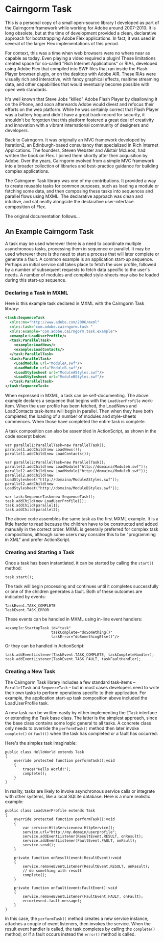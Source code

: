 # Cairngorm Task

This is a personal copy of a small open-source library I developed as part of the Cairngorm framework while working for Adobe around 2007-2010. It is long obsolete, but at the time of development provided a clean, declarative approach for bootstrapping Adobe Flex applications. In fact, it was used in several of the larger Flex implementations of this period.

For context, this was a time when web browsers were no where near as capable as today. Even playing a video required a plugin! These limitations created space for so-called "Rich Internet Applications" or RIAs, developed using Adobe Flex that compiled into SWF files that ran inside the Flash Player browser plugin, or on the desktop with Adobe AIR. These RIAs were visually rich and interactive, with fancy graphical effects, realtime streaming data, and other capabilities that would eventually become possible with open web standards.

It's well known that Steve Jobs "killed" Adobe Flash Player by disallowing it on the iPhone, and soon afterwards Adobe would divest and refocus their efforts on the web platform. While he was certainly correct that Flash Player was a battery hog and didn't have a great track-record for security, it shouldn't be forgotten that this platform fostered a great deal of creativity and innovation with a vibrant international community of designers and developers.

Back to Cairngorm. It was originally an MVC framework developed by Iteration2, an Edinburgh-based consultancy that specialized in Rich Internet Applications. The founders, Steven Webster and Alistair McLeod, had written the book on Flex. I joined them shortly after their acquisition by Adobe. Over the years, Cairngorm evolved from a simple MVC framework into a broader collection of libraries and best-practice guidance for building complex applications. 

The Cairngorm Task library was one of my contributions. It provided a way to create reusable tasks for common purposes, such as loading a module or fetching some data, and then composing these tasks into sequences and parallel flows using MXML. The declarative approach was clean and intuitive, and sat neatly alongside the declarative user-interface composition of Flex.

The original documentation follows...

## An Example Cairngorm Task

A task may be used wherever there is a need to coordinate multiple asynchronous tasks, processing them in sequence or parallel. It may be used wherever there is the need to start a process that will later complete or generate a fault. A common example is an application start-up sequence. Perhaps an initial service call takes place to fetch the user profile, followed by a number of subsequent requests to fetch data specific to the user's needs. A number of modules and compiled style-sheets may also be loaded during this start-up sequence.

### Declaring a Task in MXML

Here is this example task declared in MXML with the Cairngorm Task library:

```xml
<task:SequenceTask 
  xmlns:mx="http://www.adobe.com/2006/mxml"
  xmlns:task="com.adobe.cairngorm.task "
  xmlns:example="com.adobe.cairngorm.task.example">
  <example:LoadUserProfile/>
  <task:ParallelTask>
    <example:LoadNews/>
    <example:LoadContacts/>
  </task:ParallelTask>
  <task:ParallelTask>
    <LoadModule url="ModuleA.swf"/>
    <LoadModule url="ModuleB.swf"/>
    <LoadStylesheet url="ModuleAStyles.swf"/>
    <LoadStylesheet url="ModuleBStyles.swf"/>
  </task:ParallelTask>
</task:SequenceTask>
```

When expressed in MXML, a task can be self-documenting. The above example declares a sequence that begins with the `LoadUserProfile` work-item. When the user profile has been fetched, the LoadNews and LoadContacts task-items will begin in parallel. Then when they have both completed, the loading of a number of modules and style-sheets commences. When those have completed the entire task is complete.

A task composition can also be assembled in ActionScript, as shown in the code excerpt below:

``` 
var parallel1:ParallelTask=new ParallelTask();
parallel1.addChild(new LoadNews());
parallel1.addChild(new LoadContacts());

var parallel2:ParallelTask=new ParallelTask();
parallel2.addChild(new LoadModule("http://domaina/ModuleA.swf"));
parallel2.addChild(new LoadModule("http://domaina/ModuleB.swf"));
parallel2.addChild(new LoadStylesheet("http://domaina/ModuleAStyles.swf"));
parallel2.addChild(new LoadStylesheet("http://domaina/ModuleBStyles.swf"));

var task:SequenceTask=new SequenceTask();
task.addChild(new LoadUserProfile());
task.addChild(parallel1);
task.addChild(parallel2);
```

The above code assembles the same task as the first MXML example. It is a little harder to read because the children have to be constructed and added manually in the correct order. MXML is generally preferred for complex task compositions, although some users may consider this to be "programming in XML" and prefer ActionScript.

### Creating and Starting a Task

Once a task has been instantiated, it can be started by calling the `start()` method:

```
task.start();
```

The task will begin processing and continues until it completes successfully or one of the children generates a fault. Both of these outcomes are indicated by events:

```
TaskEvent.TASK_COMPLETE
TaskEvent.TASK_ERROR
```

These events can be handled in MXML using in-line event handlers:

```
<example:StartupTask id="task"
                     taskComplete="doSomething()"
                     taskError="doSomethingElse()"/>
```

Or they can be handled in ActionScript:

```
task.addEventListener(TaskEvent.TASK_COMPLETE, taskCompleteHandler);
task.addEventListener(TaskEvent.TASK_FAULT, taskFaultHandler);
```

### Creating a New Task

The Cairngorm Task library includes a few standard task-items – `ParallelTask` and `SequenceTask` – but in most cases developers need to write their own tasks to perform operations specific to their application. For example, the application start-up task composition above included the LoadUserProfile task.

A new task can be written easily by either implementing the `ITask` interface or extending the Task base class. The latter is the simplest approach, since the base class contains some logic general to all tasks. A concrete class only needs to override the `performTask()` method then later invoke `complete()` or `fault()` when the task has completed or a fault has occurred.

Here's the simples task imaginable:

```
public class HelloWorld extends Task
{
    override protected function performTask():void
    {
        trace("Hello World!");
        complete();
    }
}
```

In reality, tasks are likely to invoke asynchronous service calls or integrate with other systems, like a local SQLite database. Here is a more realistic example:

```
public class LoadUserProfile extends Task
{
    override protected function performTask():void
    {
        var service:HttpService=new HttpService();
        service.url="http://my.domain/userprofile";
        service.addEventListener(ResultEvent.RESULT, onResult);
        service.addEventListener(FaultEvent.FAULT, onFault);
        service.send();
    }

    private function onResult(event:ResultEvent):void
    {
        service.removeEventListener(ResultEvent.RESULT, onResult);
        // do something with result
        complete();
    }

    private function onFault(event:FaultEvent):void
    {
        service.removeEventListener(FaultEvent.FAULT, onFault);
        error(event.fault.message);
    }
}
```

In this case, the `performTask()` method creates a new service instance, attaches a couple of event listeners, then invokes the service. When the result event handler is called, the task completes by calling the `complete()` method; or if a fault occurs instead the `error()` method is called.
